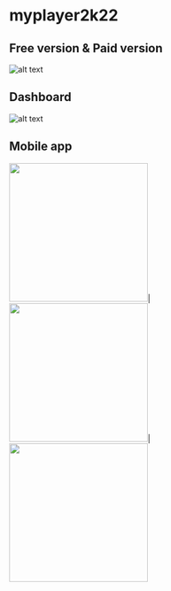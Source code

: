 # myplayer2k22

## Free version & Paid version
![alt text](https://github.com/myplayerteam/myplayer2k22/blob/main/version2.0.0.png)
## Dashboard
![alt text](https://github.com/myplayerteam/myplayer2k22/blob/main/dashboard1.png)
## Mobile app
<img src="https://github.com/myplayerteam/myplayer2k22/blob/main/login.png" height="250">|
<img src="https://github.com/myplayerteam/myplayer2k22/blob/main/filelist1.png" height="250">|
<img src="https://github.com/myplayerteam/myplayer2k22/blob/main/filelist2.png" height="250">

